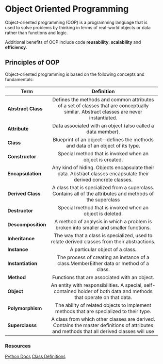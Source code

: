 # Object Oriented Programming

Object-oriented programming (OOP) is a programming language that is used to solve problems by thinking in terms of real-world objects or data rather than functions and logic.

Additional benefits of OOP include code **reusability**, **scalability** and **efficiency**.

## Principles of OOP

Object-oriented programming is based on the following concepts and fundamentals:

| **Term**      | **Definition**    |
| ------------- |:-------------:| 
| **Abstract Class**| Defines the methods and common attributes of a set of classes that are conceptually similar. Abstract classes are never instantiated.     | 
| **Attribute**     | Data associated with an object (also called a data member).                                                                               |  
| **Class**         | Blueprint of an object—defines the methods and data of an object of its type.                                                             |  
| **Constructor**   | Special method that is invoked when an object is created.                                                                                 | 
| **Encapsulation** | Any kind of hiding. Objects encapsulate their data. Abstract classes encapsulate their derived concrete classes.                          |  
| **Derived Class** | A class that is specialized from a superclass. Contains all of the attributes and methods of the superclass                               |  
| **Destructor**    | Special method that is invoked when an object is deleted.                                                                                 |  
| **Descomposition**| A method of analysis in which a problem is broken into smaller and smaller functions.                                                     | 
| **Inheritance**   | The way that a class is specialized, used to relate derived classes from their abstractions.                                              |  
| **Instance**      | A particular object of a class.                                                                                                           |  
| **Instantiation** | The process of creating an instance of a class.MemberEither data or method of a class.                                                    |  
| **Method**        | Functions that are associated with an object.                                                                                             | 
| **Object**        | An entity with responsibilities. A special, self-contained holder of both data and methods that operate on that data.                     |  
| **Polymorphism**  | The ability of related objects to implement methods that are specialized to their type.                                                   |  
| **Superclasss**   | A class from which other classes are derived. Contains the master definitions of attributes and methods that all derived classes will use |  


### Resources

[Python Docs](https://docs.python.org/3/tutorial/classes.html#a-first-look-at-classes)
[Class Definitions](https://docs.python.org/3/tutorial/classes.html#classes)